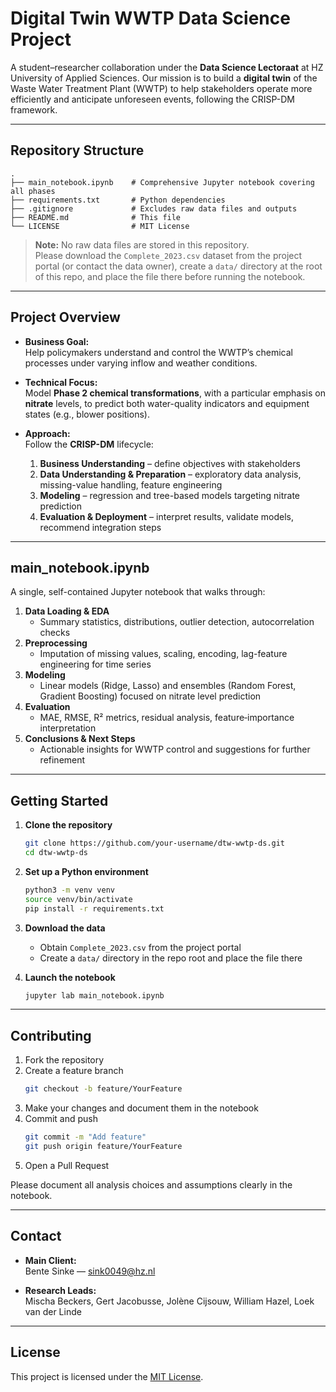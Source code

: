 # Digital Twin WWTP Data Science Project

A student–researcher collaboration under the **Data Science Lectoraat** at HZ University of Applied Sciences. Our mission is to build a **digital twin** of the Waste Water Treatment Plant (WWTP) to help stakeholders operate more efficiently and anticipate unforeseen events, following the CRISP-DM framework.

---

## Repository Structure

```
.
├── main_notebook.ipynb    # Comprehensive Jupyter notebook covering all phases
├── requirements.txt       # Python dependencies
├── .gitignore             # Excludes raw data files and outputs
├── README.md              # This file
└── LICENSE                # MIT License
```

> **Note:** No raw data files are stored in this repository.  
> Please download the `Complete_2023.csv` dataset from the project portal (or contact the data owner), create a `data/` directory at the root of this repo, and place the file there before running the notebook.

---

## Project Overview

- **Business Goal:**  
  Help policymakers understand and control the WWTP’s chemical processes under varying inflow and weather conditions.

- **Technical Focus:**  
  Model **Phase 2 chemical transformations**, with a particular emphasis on **nitrate** levels, to predict both water-quality indicators and equipment states (e.g., blower positions).

- **Approach:**  
  Follow the **CRISP-DM** lifecycle:
  1. **Business Understanding** – define objectives with stakeholders  
  2. **Data Understanding & Preparation** – exploratory data analysis, missing-value handling, feature engineering  
  3. **Modeling** – regression and tree-based models targeting nitrate prediction  
  4. **Evaluation & Deployment** – interpret results, validate models, recommend integration steps

---

## main_notebook.ipynb

A single, self-contained Jupyter notebook that walks through:

1. **Data Loading & EDA**  
   - Summary statistics, distributions, outlier detection, autocorrelation checks  
2. **Preprocessing**  
   - Imputation of missing values, scaling, encoding, lag-feature engineering for time series  
3. **Modeling**  
   - Linear models (Ridge, Lasso) and ensembles (Random Forest, Gradient Boosting) focused on nitrate level prediction  
4. **Evaluation**  
   - MAE, RMSE, R² metrics, residual analysis, feature‐importance interpretation  
5. **Conclusions & Next Steps**  
   - Actionable insights for WWTP control and suggestions for further refinement  

---

## Getting Started

1. **Clone the repository**  
   ```bash
   git clone https://github.com/your-username/dtw-wwtp-ds.git
   cd dtw-wwtp-ds
   ```

2. **Set up a Python environment**  
   ```bash
   python3 -m venv venv
   source venv/bin/activate
   pip install -r requirements.txt
   ```

3. **Download the data**  
   - Obtain `Complete_2023.csv` from the project portal  
   - Create a `data/` directory in the repo root and place the file there  

4. **Launch the notebook**  
   ```bash
   jupyter lab main_notebook.ipynb
   ```

---

## Contributing

1. Fork the repository  
2. Create a feature branch  
   ```bash
   git checkout -b feature/YourFeature
   ```
3. Make your changes and document them in the notebook  
4. Commit and push  
   ```bash
   git commit -m "Add feature"
   git push origin feature/YourFeature
   ```
5. Open a Pull Request  

Please document all analysis choices and assumptions clearly in the notebook.

---

## Contact

- **Main Client:**  
  Bente Sinke — sink0049@hz.nl

- **Research Leads:**  
  Mischa Beckers, Gert Jacobusse, Jolène Cijsouw, William Hazel, Loek van der Linde

---

## License

This project is licensed under the [MIT License](LICENSE).
